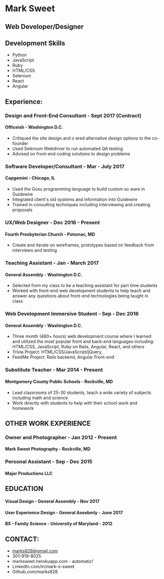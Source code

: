 # Mark Sweet
## Web Developer/Designer

## Development Skills
* Python
* JavaScript
* Ruby
* HTML/CSS
* Selenium
* React
* Angular

## Experience:
### Design and Front-End Consultant - Sept 2017 (Contract)
#### Officeish - Washington D.C.
* Critiqued the site design and o ered alternative design options to the co-founder
* Used Selenium Webdriver to run automated QA testing
* Advised on front-end coding solutions to design problems

### Software Developer/Consultant - Mar - July 2017
#### Capgemini - Chicago, IL
* Used the Gosu programming language to build custom so ware in Guidewire
* Integrated client's old systems and information into Guidewire
* Trained in consulting techniques including interviewing and creating proposals

### UX/Web Designer - Dec 2016 - Present
#### Fourth Presbyterian Church - Potomac, MD
* Create and iterate on wireframes, prototypes based on feedback from interviews and testing

### Teaching Assistant - Jan - March 2017
#### General Assembly - Washington D.C.
* Selected from my class to be a teaching assistant for part time students
* Worked with front-end web development students to help teach and
answer any questions about front-end technologies being taught in class

### Web Development Immersive Student - Sep - Dec 2016
#### General Assembly - Washington D.C.
* Three month (480+ hours) web development course where I learned and utilized the most popular front and back-end languages including: HTML/CSS, JavaScript, Ruby on Rails, Angular, React, and others
* Trivia Project: HTML/CSS/JavaScript/jQuery,
* FeedMe Project: Rails backend, Angular Front-end

### Substitute Teacher - Mar 2014 - Present
#### Montgomery County Public Schools - Rockville, MD
* Lead classrooms of 25-30 students, teach a wide variety of subjects including math and science
* Work directly with students to help with their school work and homework

## OTHER WORK EXPERIENCE
### Owner and Photographer - Jan 2012 - Present
#### Mark Sweet Photography - Rockville, MD
### Personal Assistant - Sep - Dec 2015
#### Major Productions LLC

## EDUCATION
#### Visual Design - General Assembly - Nov 2017
#### User Experience Design - General Aseebmly - June 2017
#### BS - Family Science - University of Maryland - 2012

## CONTACT:
* marks828@gmail.com
* 301-919-8025
* marksweet.herokuapp.com - automatic!
* LinkedIn.com/in/mark-s-sweet
* Github.com/marks828
